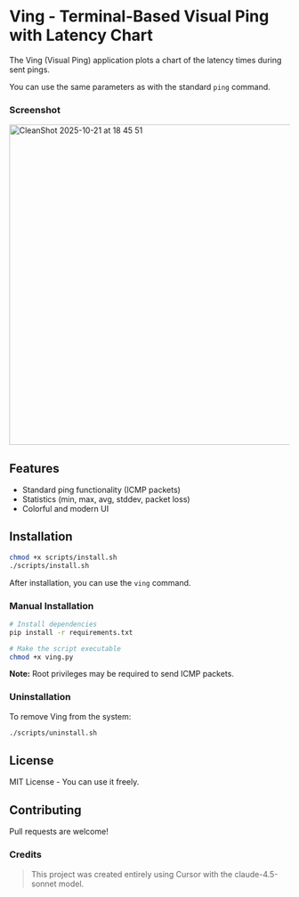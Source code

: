 # Ving - Terminal-Based Visual Ping with Latency Chart

The Ving (Visual Ping) application plots a chart of the latency times during sent pings.

You can use the same parameters as with the standard `ping` command.

### Screenshot

<img width="668" height="575" alt="CleanShot 2025-10-21 at 18 45 51" src="https://github.com/user-attachments/assets/3633f982-87fd-4888-a74b-931263514314" />



## Features

- Standard ping functionality (ICMP packets)
- Statistics (min, max, avg, stddev, packet loss)
- Colorful and modern UI

## Installation

```bash
chmod +x scripts/install.sh
./scripts/install.sh
```

After installation, you can use the `ving` command.

### Manual Installation

```bash
# Install dependencies
pip install -r requirements.txt

# Make the script executable
chmod +x ving.py
```

**Note:** Root privileges may be required to send ICMP packets.

### Uninstallation
To remove Ving from the system:
```bash
./scripts/uninstall.sh
```

## License

MIT License - You can use it freely.

## Contributing

Pull requests are welcome!

### Credits
> This project was created entirely using Cursor with the claude-4.5-sonnet model.
